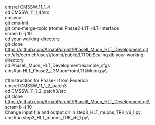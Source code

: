 cmsrel CMSSW_11_1_4\
cd CMSSW_11_1_4/src\
cmsenv  
git cms-init\
git cms-merge-topic trtomei:Phase2-L1T-HLT-Interface\
scram b -j 10  
cd your-working-directory\
git clone https://github.com/ArnabPurohit/PhaseII_Muon_HLT_Development.git  
cp /afs/cern.ch/user/t/tomei/public/L1TObjScaling.db your-working-directory\
cd PhaseII_Muon_HLT_Development/example_cfgs\
cmsRun HLT_Phase2_L3MuonFromL1TkMuon.py\

 ##Instruction for Phase-II from Federica\
cmsrel CMSSW_11_1_2_patch3\
cd CMSSW_11_1_2_patch3/src\
git clone https://github.com/ArnabPurohit/PhaseII_Muon_HLT_Development.git\
scram b -j 10\
Change input file and output dir in step3_HLT_muons_TRK_v6_1.py\
cmsRun step3_HLT_muons_TRK_v6_1.py\
